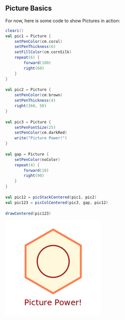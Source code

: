 ## Picture Basics

For now, here is some code to show Pictures in action:
```scala
cleari()
val pic1 = Picture {
    setPenColor(cm.coral)
    setPenThickness(6)
    setFillColor(cm.cornSilk)
    repeat(6) {
        forward(100)
        right(60)
    }
}

val pic2 = Picture {
    setPenColor(cm.brown)
    setPenThickness(4)
    right(360, 50)
}

val pic3 = Picture {
    setPenFontSize(25)
    setPenColor(cm.darkRed)
    write("Picture Power!")
}

val gap = Picture {
    setPenColor(noColor)
    repeat(4) {
        forward(10)
        right(90)
    }
}

val pic12 = picStackCentered(pic1, pic2)
val pic123 = picColCentered(pic3, gap, pic12)

drawCentered(pic123)
```
![picture-power](picture-power.png)
